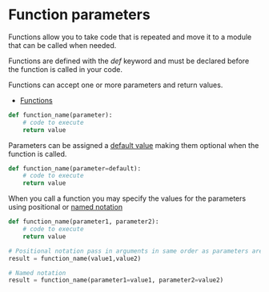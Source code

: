 # Function parameters

Functions allow you to take code that is repeated and move it to a module that can be called when needed.

Functions are defined with the *def* keyword and must be declared before the function is called in your code.

Functions can accept one or more parameters and return values.

- [Functions](https://docs.python.org/3/tutorial/controlflow.html#defining-functions)

```python
def function_name(parameter):
    # code to execute
    return value
```

Parameters can be assigned a [default value](https://docs.python.org/3/tutorial/controlflow.html#default-argument-values) making them optional when the function is called. 

```python
def function_name(parameter=default):
    # code to execute
    return value
```

When you call a function you may specify the values for the parameters using positional or [named notation](https://docs.python.org/3/tutorial/controlflow.html#keyword-arguments)

```python
def function_name(parameter1, parameter2):
    # code to execute
    return value

# Positional notation pass in arguments in same order as parameters are declared
result = function_name(value1,value2)

# Named notation
result = function_name(parameter1=value1, parameter2=value2)
```